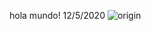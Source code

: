 hola mundo!
12/5/2020
![origin](https://i.pinimg.com/originals/2e/1b/a1/2e1ba1b6cc5d05a5ef0ccbf23b03669a.jpg)
